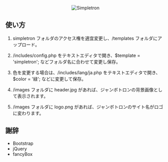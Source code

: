 <p align="center"><img src="https://user-images.githubusercontent.com/25574701/53858768-b61c1100-401e-11e9-9a86-d61f986f3265.png" alt="Simpletron"></p>

## 使い方

1. simpletron フォルダのアクセス権を適宜変更し、/templates フォルダにアップロード。

2. /includes/config.php をテキストエディタで開き、$template = 'simpletron'; などフォルダ名に合わせて変更し保存。

3. 色を変更する場合は、/includes/lang/ja.php をテキストエディタで開き、$color = '緑'; などに変更して保存。

4. /images フォルダに header.jpg があれば、ジャンボトロンの背景画像として表示されます。

5. /images フォルダに logo.png があれば、ジャンボトロンのサイト名がロゴに変わります。

## 謝辞

- Bootstrap
- jQuery
- fancyBox
